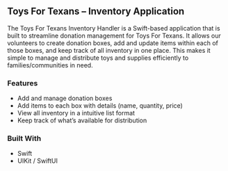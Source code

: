 <h2>Toys For Texans – Inventory Application</h2>  
<p>
The Toys For Texans Inventory Handler is a Swift-based application that is built to streamline donation management for Toys For Texans. It allows our volunteers to create donation boxes, add and update items within each of those boxes, and keep track of all inventory in one place. This makes it simple to manage and distribute toys and supplies efficiently to families/communities in need.
</p>

<h3>Features</h3>  
<ul>
  <li>Add and manage donation boxes</li>
  <li>Add items to each box with details (name, quantity, price)</li>
  <li>View all inventory in a intuitive list format</li>
  <li>Keep track of what’s available for distribution</li>
</ul>

<h3>Built With</h3>  
<ul>
  <li>Swift</li>
  <li>UIKit / SwiftUI</li>
</ul>
